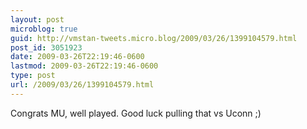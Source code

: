 ```yaml
---
layout: post
microblog: true
guid: http://vmstan-tweets.micro.blog/2009/03/26/1399104579.html
post_id: 3051923
date: 2009-03-26T22:19:46-0600
lastmod: 2009-03-26T22:19:46-0600
type: post
url: /2009/03/26/1399104579.html
---
```

Congrats MU, well played. Good luck pulling that vs Uconn ;)
